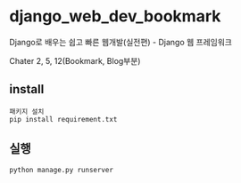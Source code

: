 # django_web_dev_bookmark
Django로 배우는 쉽고 빠른 웹개발(실전편) - Django 웹 프레임워크 

Chater 2, 5, 12(Bookmark, Blog부분) 

## install
    패키지 설치
    pip install requirement.txt
    
## 실행
    python manage.py runserver